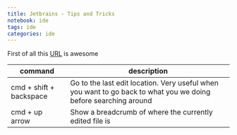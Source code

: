 ```yaml
---
title: Jetbrains - Tips and Tricks
notebook: ide
tags: ide
categories: ide
---
```


First of all this [URL](https://github.com/adam-p/markdown-here/wiki/Markdown-Cheatsheet) is awesome

|command    | description |
|-----------|-------------|
| cmd + shift + backspace   | Go to the last edit location. Very useful when you want to go back to what you we doing before searching around
| cmd + up arrow            | Show a breadcrumb of where the currently edited file is
